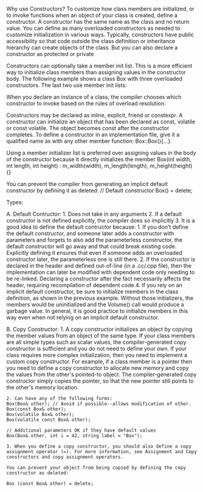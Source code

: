 Why use Constructors? 
To customize how class members are initialized, or to invoke functions when an object of your class is created, define a constructor. A constructor has the same name as the class and no return value. You can define as many overloaded constructors as needed to customize initialization in various ways. Typically, constructors have public accessibility so that code outside the class definition or inheritance hierarchy can create objects of the class. But you can also declare a constructor as protected or private

Constructors can optionally take a member init list. This is a more efficient way to initialize class members than assigning values in the constructor body. The following example shows a class Box with three overloaded constructors. The last two use member init lists:

When you declare an instance of a class, the compiler chooses which constructor to invoke based on the rules of overload resolution:

Constructors may be declared as inline, explicit, friend or constexpr.
A constructor can initialize an object that has been declared as const, volatile or const volatile. The object becomes const after the constructor completes.
To define a constructor in an implementation file, give it a qualified name as with any other member function: Box::Box(){...}.


Using a member initializer list is preferred over assigning values in the body of the constructor because it directly initializes the member
  Box(int width, int length, int height)
        : m_width(width), m_length(length), m_height(height)
    {}


You can prevent the compiler from generating an implicit default constructor by defining it as deleted:
    // Default constructor
    Box() = delete;


Types: 


A. Default Contructor: 
    1. Does not take in any arguments
    2. If a default constructor is not defined explicitly, the compiler does so implicitly
    3. It is a good idea to define the default contructor because: 
        1. If you don't define the default constructor, and someone later adds a constructor with parameters and forgets to also add the parameterless constructor, the default constructor will go away and that could break existing code. Explicitly defining it ensures that even if someone adds an overloaded constructor later, the parameterless one is still there.
        2. If the constructor is declared in the header and defined out-of-line (in a .cc/.cpp file), then the implementation can later be modified with dependent code only needing to be re-linked. Declaring a constructor after the fact necessarily affects the header, requiring recompilation of dependent code
    4. If you rely on an implicit default constructor, be sure to initialize members in the class definition, as shown in the previous example. Without those initializers, the members would be uninitialized and the Volume() call would produce a garbage value. In general, it is good practice to initialize members in this way even when not relying on an implicit default constructor.


B. Copy Constructor: 
    1. A copy constructor initializes an object by copying the member values from an object of the same type. If your class members are all simple types such as scalar values, the compiler-generated copy constructor is sufficient and you do not need to define your own. If your class requires more complex initialization, then you need to implement a custom copy constructor. For example, if a class member is a pointer then you need to define a copy constructor to allocate new memory and copy the values from the other's pointed-to object. The compiler-generated copy constructor simply copies the pointer, so that the new pointer still points to the other's memory location.

    2. Can have any of the following forms: 
    Box(Box& other); // Avoid if possible--allows modification of other.
    Box(const Box& other);
    Box(volatile Box& other);
    Box(volatile const Box& other);

    // Additional parameters OK if they have default values
    Box(Box& other, int i = 42, string label = "Box");

    3. When you define a copy constructor, you should also define a copy assignment operator (=). For more information, see Assignment and Copy constructors and copy assignment operators.

    You can prevent your object from being copied by defining the copy constructor as deleted:

    Box (const Box& other) = delete;

    
